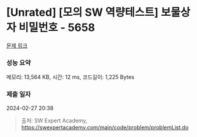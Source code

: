 # [Unrated] [모의 SW 역량테스트] 보물상자 비밀번호 - 5658 

[문제 링크](https://swexpertacademy.com/main/code/problem/problemDetail.do?contestProbId=AWXRUN9KfZ8DFAUo) 

### 성능 요약

메모리: 13,564 KB, 시간: 12 ms, 코드길이: 1,225 Bytes

### 제출 일자

2024-02-27 20:38



> 출처: SW Expert Academy, https://swexpertacademy.com/main/code/problem/problemList.do